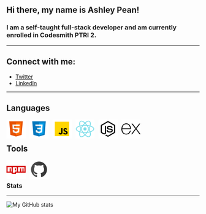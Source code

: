 ## Hi there, my name is Ashley Pean!
### I am a self-taught full-stack developer and am currently enrolled in Codesmith PTRI 2.

---

## Connect with me: 
- [Twitter](https://twitter.com/12sugarplums)
- [LinkedIn](https://www.linkedin.com/in/ashley-pean/)

---

## Languages 
<p>
  <img src = "img/html.svg" 
  alt = "HTML" align = "left" style = " margin-right: 10px;" />

  <img src = "img/css.svg" 
  alt = "CSS" align = "left" style = "margin-right: 10px;" />

  <img src = "img/javascript.svg" 
  alt = "JavaScript" align = "left" style = "margin-right: 10px;" />

  <img src = "img/react.svg" 
  alt = "React" align = "left" style = "margin-right: 10px;" />

  <img src = "img/nodejs.svg" 
  alt = "NodeJS" align = "left" style = "margin-right: 10px;" />

  <img src = "img/express.svg"
  alt = "Express JS" align = "left" style = "margin-right: 10px;">
</p>

<br />
<br />

## Tools
<img src = "https://raw.githubusercontent.com/ashleypean/ashleypean/1823e8f472de12cd8a6bc4fe7ca2fea37d983342/img/npm.svg"
  alt = "npm" style = "margin-right: 10px; float: left;" />

<img src = "https://raw.githubusercontent.com/ashleypean/ashleypean/1823e8f472de12cd8a6bc4fe7ca2fea37d983342/img/github.svg"
  alt = "github" style = "margin-right: 10px; float: left;" />

<br />
<br />

### Stats
---

![My GitHub stats](https://github-readme-stats.vercel.app/api?username=ashleypean&show_icons=true&hide_border=true&hide=stars&count_private=true&theme=midnight-purple)
